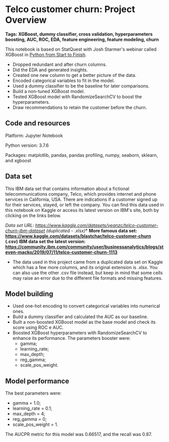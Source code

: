 # Telco customer churn: Project Overview

**Tags: XGBoost, dummy classifier, cross validation, hyperparameters boosting, AUC, ROC, EDA, feature engineering, feature modeling, churn**

This notebook is based on StatQuest with Josh Starmer's webinar called XGBoost in [Python from Start to Finish](https://www.youtube.com/watch?v=GrJP9FLV3FE).

- Dropped redundant and after churn columns.
- Did the EDA and generated insights.
- Created one new column to get a better picture of the data.
- Encoded categorical variables to fit in the model.
- Used a dummy classifier to be the baseline for later comparisons.
- Build a non-tuned XGBoost model. 
- Tested XGBoost model with RandomizeSearchCV to boost the hyperparameters.
- Draw recommendations to retain the customer before the churn.

## Code and resources

Platform: Jupyter Notebook

Python version: 3.7.6

Packages: matplotlib, pandas, pandas profiling, numpy, seaborn, sklearn, and xgboost

## Data set

This IBM data set that contains information about a fictional telecommunications company, Telco, which provides internet and phone services in California, USA. There are indications if a customer signed up for their services, stayed, or left the company. You can find this data used in this notebook on Kaggle or access its latest version on IBM's site, both by clicking on the links below.

**Data set URL: https://www.kaggle.com/datasets/yeanzc/telco-customer-churn-ibm-dataset (duplicated* - .xlsx)**
**More famous data set: https://www.kaggle.com/datasets/blastchar/telco-customer-churn (.csv)**
**IBM data set the latest version: https://community.ibm.com/community/user/businessanalytics/blogs/steven-macko/2019/07/11/telco-customer-churn-1113**

* The data used in this project came from a duplicated data set on Kaggle which has a few more columns, and its original extension is .xlsx. You can also use the other .csv file instead, but keep in mind that some cells may raise an error due to the different file formats and missing features.


## Model building

- Used one-hot encoding to convert categorical variables into numerical ones.
- Build a dummy classifier and calculated the AUC as our baseline.
- Built a non-boosted XGBoost model as the base model and check its score using ROC e AUC.
- Boosted XGBoost hyperparameters with RandomizeSearchCV to enhance its performance. The parameters booster were:
    - gamma;
    - learning_rate;
    - max_depth;
    - reg_gamma;
    - scale_pos_weight.

## Model performance

The best parameters were:
- gamma = 1.0;
- learning_rate = 0.1;
- max_depth = 4;
- reg_gamma = 0;
- scale_pos_weight = 1.

The AUCPR metric for this model was 0.66517, and the recall was 0.87.
